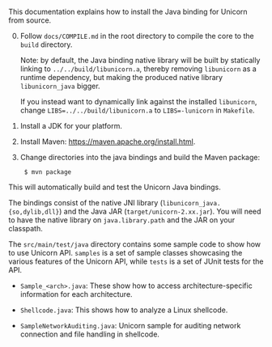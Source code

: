 This documentation explains how to install the Java binding for Unicorn
from source.

0. Follow `docs/COMPILE.md` in the root directory to compile the core to the `build` directory.

   Note: by default, the Java binding native library will be built by statically linking to
   `../../build/libunicorn.a`, thereby removing `libunicorn` as a runtime dependency, but
   making the produced native library `libunicorn_java` bigger.

   If you instead want to dynamically link against the installed `libunicorn`, change
   `LIBS=../../build/libunicorn.a` to `LIBS=-lunicorn` in `Makefile`.

1. Install a JDK for your platform.

2. Install Maven: https://maven.apache.org/install.html.

3. Change directories into the java bindings and build the Maven package:

        $ mvn package

This will automatically build and test the Unicorn Java bindings.

The bindings consist of the native JNI library (`libunicorn_java.{so,dylib,dll}`)
and the Java JAR (`target/unicorn-2.xx.jar`). You will need to have the native
library on `java.library.path` and the JAR on your classpath.

The `src/main/test/java` directory contains some sample code to show how to use Unicorn API.
`samples` is a set of sample classes showcasing the various features of the Unicorn API,
while `tests` is a set of JUnit tests for the API.

- `Sample_<arch>.java`:
  These show how to access architecture-specific information for each
  architecture.

- `Shellcode.java`:
  This shows how to analyze a Linux shellcode.

- `SampleNetworkAuditing.java`:
  Unicorn sample for auditing network connection and file handling in shellcode.
